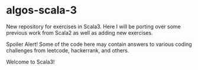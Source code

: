 # algos-scala-3

New repository for exercises in Scala3. Here I will be porting over some previous work from Scala2 as well as adding new exercises.

Spoiler Alert! Some of the code here may contain answers to various coding challenges from leetcode, hackerrank, and others.

Welcome to Scala3!